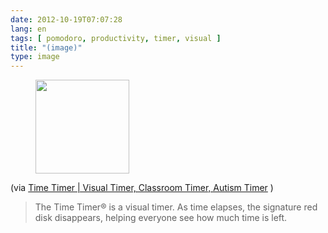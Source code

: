 ```yaml
---
date: 2012-10-19T07:07:28
lang: en
tags: [ pomodoro, productivity, timer, visual ]
title: "(image)"
type: image
---
```


<figure>
<a
href="https://hugo.ferreira.cc/via-time-timer-visual-timer-classroom-timer/attachment/630/"
rel="attachment"><img
src="/wp-content/uploads/2012/10/tumblr_mc4xouEBkn1qz82meo1_400-150x150.jpg"
width="150" height="150" /></a></figure>

(via [Time Timer  |  Visual Timer, Classroom Timer, Autism
Timer](http://timetimer.com/) )

> The Time Timer® is a visual timer. As time elapses, the signature red
> disk disappears, helping everyone see how much time is left.

